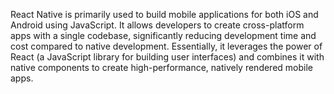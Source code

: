 React Native is primarily used to build mobile applications for both iOS and Android using JavaScript. It allows developers to create cross-platform apps with a single codebase, significantly reducing development time and cost compared to native development. Essentially, it leverages the power of React (a JavaScript library for building user interfaces) and combines it with native components to create high-performance, natively rendered mobile apps. 
